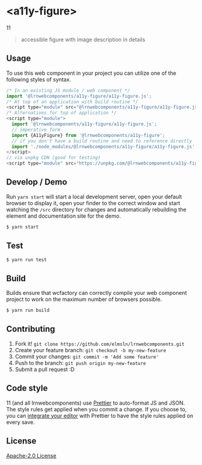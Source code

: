 # &lt;a11y-figure&gt;

11
> accessible figure with image description in details

## Usage
To use this web component in your project you can utilize one of the following styles of syntax.

```js
/* In an existing JS module / web component */
import '@lrnwebcomponents/a11y-figure/a11y-figure.js';
/* At top of an application with build routine */
<script type="module" src="@lrnwebcomponents/a11y-figure/a11y-figure.js"></script>
/* Alternatives for top of application */
<script type="module">
  import '@lrnwebcomponents/a11y-figure/a11y-figure.js';
  // imperative form
  import {A11yFigure} from '@lrnwebcomponents/a11y-figure';
  // if you don't have a build routine and need to reference directly
  import './node_modules/@lrnwebcomponents/a11y-figure/a11y-figure.js';
</script>
// via unpkg CDN (good for testing)
<script type="module" src="https://unpkg.com/@lrnwebcomponents/a11y-figure/a11y-figure.js"></script>
```

## Develop / Demo
Run `yarn start` will start a local development server, open your default browser to display it, open your finder to the correct window and start watching the `/src` directory for changes and automatically rebuilding the element and documentation site for the demo.
```bash
$ yarn start
```

## Test

```bash
$ yarn run test
```

## Build
Builds ensure that wcfactory can correctly compile your web component project to
work on the maximum number of browsers possible.
```bash
$ yarn run build
```

## Contributing

1. Fork it! `git clone https://github.com/elmsln/lrnwebcomponents.git`
2. Create your feature branch: `git checkout -b my-new-feature`
3. Commit your changes: `git commit -m 'Add some feature'`
4. Push to the branch: `git push origin my-new-feature`
5. Submit a pull request :D

## Code style

11 (and all lrnwebcomponents) use [Prettier][prettier] to auto-format JS and JSON.  The style rules get applied when you commit a change.  If you choose to, you can [integrate your editor][prettier-ed] with Prettier to have the style rules applied on every save.

[prettier]: https://github.com/prettier/prettier/
[prettier-ed]: https://github.com/prettier/prettier/#editor-integration
[polyserve]: https://github.com/Polymer/polyserve
[web-component-tester]: https://github.com/Polymer/web-component-tester

## License
[Apache-2.0 License](http://opensource.org/licenses/Apache-2.0)